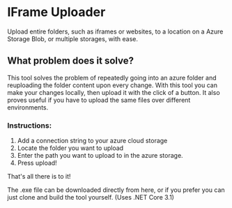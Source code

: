 # IFrame Uploader
Upload entire folders, such as iframes or websites, to a location on a Azure Storage Blob, or multiple storages, with ease.

## What problem does it solve?
This tool solves the problem of repeatedly going into an azure folder and reuploading the folder content upon every change. With this tool you can make your changes locally, then upload it with the click of a button. It also proves useful if you have to upload the same files over different environments.

### Instructions:
1. Add a connection string to your azure cloud storage
2. Locate the folder you want to upload 
3. Enter the path you want to upload to in the azure storage. 
4. Press upload!

That's all there is to it!

The .exe file can be downloaded directly from here, or if you prefer you can just clone and build the tool yourself. (Uses .NET Core 3.1)
